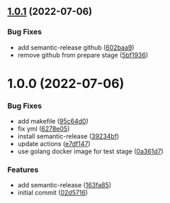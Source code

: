 ## [1.0.1](https://github.com/zinscky/go-release/compare/v1.0.0...v1.0.1) (2022-07-06)


### Bug Fixes

* add semantic-release github ([602baa9](https://github.com/zinscky/go-release/commit/602baa9bfca56db8359aeb7a52479f409ce1f206))
* remove github from prepare stage ([5bf1936](https://github.com/zinscky/go-release/commit/5bf1936eb34307ef184dfdd5d1d0d727a8456639))

# 1.0.0 (2022-07-06)


### Bug Fixes

* add makefile ([95c64d0](https://github.com/zinscky/go-release/commit/95c64d0be9688002b394ef6aad22702ff05644f7))
* fix yml ([6278e05](https://github.com/zinscky/go-release/commit/6278e05536834429210ef7e62a7e3b1a553f87b7))
* install semantic-release ([39234bf](https://github.com/zinscky/go-release/commit/39234bfc49752d266b445d639204535410331654))
* update actions ([e7df147](https://github.com/zinscky/go-release/commit/e7df1471e61019242d3b64c9ec860aead38437e8))
* use golang docker image for test stage ([0a361d7](https://github.com/zinscky/go-release/commit/0a361d778d633cd8bedd329418b56087477acd40))


### Features

* add semantic-release ([163fa85](https://github.com/zinscky/go-release/commit/163fa8547e9d2c341ccf3c79e2a1665a02f2f5aa))
* initial commit ([02d5716](https://github.com/zinscky/go-release/commit/02d5716f0784195d8a3b7c17d025c647ec09c257))
